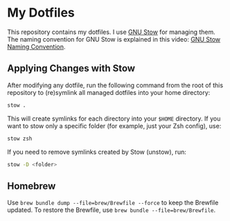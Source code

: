# My Dotfiles

This repository contains my dotfiles. I use [GNU Stow](https://www.gnu.org/software/stow/) for managing them. The naming convention for GNU Stow is explained in this video: [GNU Stow Naming Convention](https://youtu.be/NoFiYOqnC4o?si=SlQi1YkUaC4GziYH&t=520).

## Applying Changes with Stow

After modifying any dotfile, run the following command from the root of this repository to (re)symlink all managed dotfiles into your home directory:

```sh
stow .
```

This will create symlinks for each directory into your `$HOME` directory. If you want to stow only a specific folder (for example, just your Zsh config), use:

```sh
stow zsh
```

If you need to remove symlinks created by Stow (unstow), run:

```sh
stow -D <folder>
```

## Homebrew

Use `brew bundle dump --file=brew/Brewfile --force` to keep the Brewfile updated. To restore the Brewfile, use `brew bundle --file=brew/Brewfile`.
